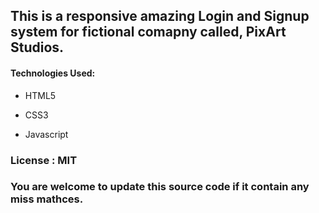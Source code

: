 ## This is a responsive amazing Login and Signup system for fictional comapny called, PixArt Studios.

#### Technologies Used:

* HTML5

* CSS3

* Javascript

### License : MIT

### You are welcome to update this source code if it contain any miss mathces.
